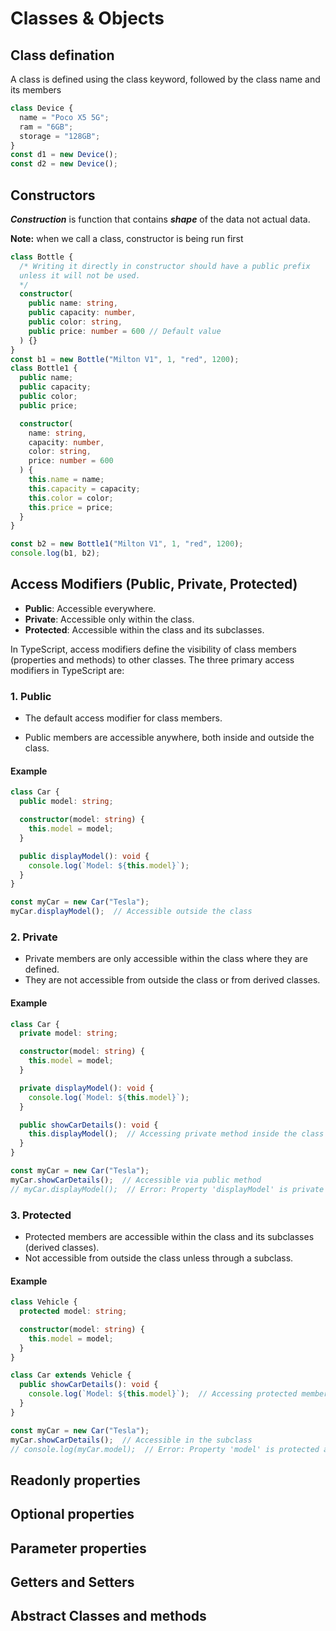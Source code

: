 # Classes & Objects

## Class defination

A class is defined using the class keyword, followed by the class name and its members

```typescript
class Device {
  name = "Poco X5 5G";
  ram = "6GB";
  storage = "128GB";
}
const d1 = new Device();
const d2 = new Device();
```

## Constructors

**_Construction_** is function that contains **_shape_** of the data not actual data.

**Note:** when we call a class, constructor is being run first

```typescript
class Bottle {
  /* Writing it directly in constructor should have a public prefix
  unless it will not be used.
  */
  constructor(
    public name: string,
    public capacity: number,
    public color: string,
    public price: number = 600 // Default value
  ) {}
}
const b1 = new Bottle("Milton V1", 1, "red", 1200);
class Bottle1 {
  public name;
  public capacity;
  public color;
  public price;

  constructor(
    name: string,
    capacity: number,
    color: string,
    price: number = 600
  ) {
    this.name = name;
    this.capacity = capacity;
    this.color = color;
    this.price = price;
  }
}

const b2 = new Bottle1("Milton V1", 1, "red", 1200);
console.log(b1, b2);
```

## Access Modifiers (Public, Private, Protected)

- **Public**: Accessible everywhere.
- **Private**: Accessible only within the class.
- **Protected**: Accessible within the class and its subclasses.

In TypeScript, access modifiers define the visibility of class members (properties and methods) to other classes. The three primary access modifiers in TypeScript are:

### 1. **Public**

- The default access modifier for class members.

- Public members are accessible anywhere, both inside and outside the class.

#### Example

```typescript
class Car {
  public model: string;

  constructor(model: string) {
    this.model = model;
  }

  public displayModel(): void {
    console.log(`Model: ${this.model}`);
  }
}

const myCar = new Car("Tesla");
myCar.displayModel();  // Accessible outside the class
```

### 2. **Private**

- Private members are only accessible within the class where they are defined.
- They are not accessible from outside the class or from derived classes.

#### Example

```typescript
class Car {
  private model: string;

  constructor(model: string) {
    this.model = model;
  }

  private displayModel(): void {
    console.log(`Model: ${this.model}`);
  }

  public showCarDetails(): void {
    this.displayModel();  // Accessing private method inside the class
  }
}

const myCar = new Car("Tesla");
myCar.showCarDetails();  // Accessible via public method
// myCar.displayModel();  // Error: Property 'displayModel' is private and only accessible within class 'Car'
```

### 3. **Protected**

- Protected members are accessible within the class and its subclasses (derived classes).
- Not accessible from outside the class unless through a subclass.

#### Example

```typescript
class Vehicle {
  protected model: string;

  constructor(model: string) {
    this.model = model;
  }
}

class Car extends Vehicle {
  public showCarDetails(): void {
    console.log(`Model: ${this.model}`);  // Accessing protected member from the parent class
  }
}

const myCar = new Car("Tesla");
myCar.showCarDetails();  // Accessible in the subclass
// console.log(myCar.model);  // Error: Property 'model' is protected and only accessible within class 'Vehicle' and its subclasses
```

## Readonly properties

## Optional properties

## Parameter properties

## Getters and Setters

## Abstract Classes and methods
